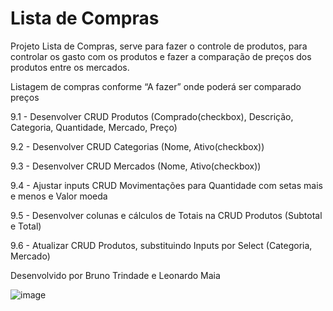 # Lista de Compras

Projeto Lista de Compras, serve para fazer o controle de produtos, para controlar os gasto com os produtos e fazer a comparação de preços dos produtos entre os mercados.  

Listagem de compras conforme “A fazer” onde poderá ser comparado preços

9.1 - Desenvolver CRUD Produtos (Comprado(checkbox), Descrição, Categoria, Quantidade, Mercado, Preço)

9.2 - Desenvolver CRUD Categorias (Nome, Ativo(checkbox))

9.3 - Desenvolver CRUD Mercados (Nome, Ativo(checkbox))

9.4 - Ajustar inputs CRUD Movimentações para Quantidade com setas mais e menos e Valor moeda

9.5 - Desenvolver colunas e cálculos de Totais na CRUD Produtos (Subtotal e Total)

9.6 - Atualizar CRUD Produtos, substituindo Inputs por Select (Categoria, Mercado)

Desenvolvido por Bruno Trindade e Leonardo Maia

![image](https://user-images.githubusercontent.com/92823045/143142519-bf87f695-89d4-42a4-89b5-a4782197fad9.png)
